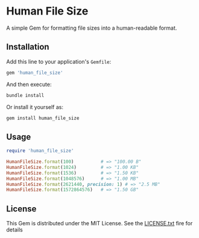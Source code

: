 # Human File Size
A simple Gem for formatting file sizes into a human-readable format.

## Installation
Add this line to your application's `Gemfile`:

```ruby
gem 'human_file_size'
```

And then execute:
```bash
bundle install
```

Or install it yourself as:
```bash
gem install human_file_size
```

## Usage
```ruby
require 'human_file_size'

HumanFileSize.format(100)          # => "100.00 B"
HumanFileSize.format(1024)         # => "1.00 KB"
HumanFileSize.format(1536)         # => "1.50 KB"
HumanFileSize.format(1048576)      # => "1.00 MB"
HumanFileSize.format(2621440, precision: 1) # => "2.5 MB"
HumanFileSize.format(1572864576)   # => "1.50 GB"
```

## License
This Gem is distributed under the MIT License. See the [LICENSE.txt](LICENSE) fire for details
